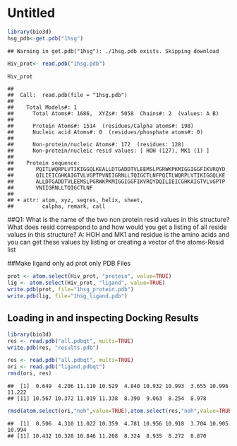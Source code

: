 Untitled
================

``` r
library(bio3d)
hsg_pdb<-get.pdb("1hsg")
```

    ## Warning in get.pdb("1hsg"): ./1hsg.pdb exists. Skipping download

``` r
Hiv_prot<- read.pdb("1hsg.pdb")

Hiv_prot
```

    ## 
    ##  Call:  read.pdb(file = "1hsg.pdb")
    ## 
    ##    Total Models#: 1
    ##      Total Atoms#: 1686,  XYZs#: 5058  Chains#: 2  (values: A B)
    ## 
    ##      Protein Atoms#: 1514  (residues/Calpha atoms#: 198)
    ##      Nucleic acid Atoms#: 0  (residues/phosphate atoms#: 0)
    ## 
    ##      Non-protein/nucleic Atoms#: 172  (residues: 128)
    ##      Non-protein/nucleic resid values: [ HOH (127), MK1 (1) ]
    ## 
    ##    Protein sequence:
    ##       PQITLWQRPLVTIKIGGQLKEALLDTGADDTVLEEMSLPGRWKPKMIGGIGGFIKVRQYD
    ##       QILIEICGHKAIGTVLVGPTPVNIIGRNLLTQIGCTLNFPQITLWQRPLVTIKIGGQLKE
    ##       ALLDTGADDTVLEEMSLPGRWKPKMIGGIGGFIKVRQYDQILIEICGHKAIGTVLVGPTP
    ##       VNIIGRNLLTQIGCTLNF
    ## 
    ## + attr: atom, xyz, seqres, helix, sheet,
    ##         calpha, remark, call

\#\#Q1: What is the name of the two non protein resid values in this
structure? What does resid correspond to and how would you get a listing
of all reside values in this structure? A: HOH and MK1 and residue is
the amino acids and you can get these values by listing or creating a
vector of the atoms-Resid list

\#\#Make ligand only ad prot only PDB Files

``` r
prot <- atom.select(Hiv_prot, "protein", value=TRUE)
lig <- atom.select(Hiv_prot, "ligand", value=TRUE)
write.pdb(prot, file="1hsg_protein.pdb")
write.pdb(lig, file="1hsg_ligand.pdb")
```

## Loading in and inspecting Docking Results

``` r
library(bio3d)
res <- read.pdb("all.pdbqt", multi=TRUE)
write.pdb(res, "results.pdb")
```

``` r
res <- read.pdb("all.pdbqt", multi=TRUE)
ori <- read.pdb("ligand.pdbqt")
rmsd(ori, res)
```

    ##  [1]  0.649  4.206 11.110 10.529  4.840 10.932 10.993  3.655 10.996 11.222
    ## [11] 10.567 10.372 11.019 11.338  8.390  9.063  8.254  8.978

``` r
rmsd(atom.select(ori,"noh",value=TRUE),atom.select(res,"noh",value=TRUE))
```

    ##  [1]  0.506  4.310 11.022 10.359  4.781 10.956 10.918  3.704 10.905 10.994
    ## [11] 10.432 10.328 10.846 11.208  8.324  8.935  8.272  8.870
